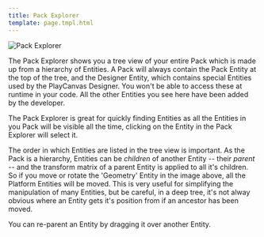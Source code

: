 ```yaml
---
title: Pack Explorer
template: page.tmpl.html
---
```


![Pack Explorer](/images/platform/pack_explorer.png "Explore packs to discover their secrets")

The Pack Explorer shows you a tree view of your entire Pack which is made up from a hierarchy of Entities. A Pack will always contain the Pack Entity at the top of the tree, and the Designer Entity, which contains special Entities used by the PlayCanvas Designer. You won't be able to access these at runtime in your code. All the other Entities you see here have been added by the developer.

The Pack Explorer is great for quickly finding Entities as all the Entities in you Pack will be visible all the time, clicking on the Entity in the Pack Explorer will select it.

The order in which Entities are listed in the tree view is important. As the Pack is a hierarchy, Entities can be *children* of another Entity -- their *parent* -- and the transform matrix of a parent Entity is applied to all it's children. So if you move or rotate the 'Geometry' Entity in the image above, all the Platform Entities will be moved. This is very useful for simplifying the manipulation of many Entities, but be careful, in a deep tree, 
it's not alway obvious where an Entity gets it's position from if an ancestor has been moved. 

You can re-parent an Entity by dragging it over another Entity.
